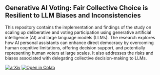 ## Generative AI Voting: Fair Collective Choice is Resilient to LLM Biases and Inconsistencies

This repository contains the implementation and findings of the study on scaling up deliberative and voting participation using generative artificial intelligence (AI) and large language models (LLMs). The research explores how AI personal assistants can enhance direct democracy by overcoming human cognitive limitations, offering decision support, and potentially representing human voters at large scales. It also addresses the risks and biases associated with delegating collective decision-making to LLMs.

[![arXiv](https://img.shields.io/badge/arXiv-1234.56789-b31b1b.svg?style=flat-square)](https://arxiv.org/abs/2406.11871)
[![Open in Colab](https://colab.research.google.com/assets/colab-badge.svg)](https://colab.research.google.com/drive/1IdjcfCBQ6fDw40XdrJvwmnmNnbRy3TLf?usp=sharing)
